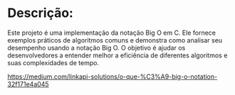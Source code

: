# Descrição:

Este projeto é uma implementação da notação Big O em C. Ele fornece exemplos práticos de algoritmos comuns e demonstra como analisar seu desempenho usando a notação Big O. O objetivo é ajudar os desenvolvedores a entender melhor a eficiência de diferentes algoritmos e suas complexidades de tempo.

https://medium.com/linkapi-solutions/o-que-%C3%A9-big-o-notation-32f171e4a045
